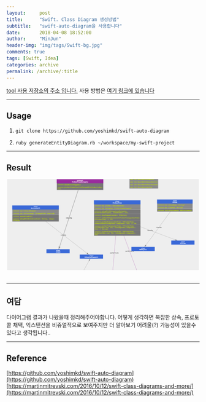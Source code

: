 ```yaml
---
layout:     post
title:      "Swift. Class Diagram 생성방법"
subtitle:   "swift-auto-diagram을 사용합니다"
date:       2018-04-08 18:52:00
author:     "MinJun"
header-img: "img/tags/Swift-bg.jpg"
comments: true 
tags: [Swift, Idea]
categories: archive
permalink: /archive/:title
---
```


[tool 사용 저장소의 주소 입니다.](https://github.com/yoshimkd/swift-auto-diagram) 사용 방법은 [여기 링크에 있습니다](https://martinmitrevski.com/2016/10/12/swift-class-diagrams-and-more/)

---

## Usage 

1. `git clone https://github.com/yoshimkd/swift-auto-diagram`

2. `ruby generateEntityDiagram.rb ~/workspace/my-swift-project
`

---

## Result 

<center><img src="/img/posts/classdiagram.png" width="500"></center> <br> 

---

## 여담 

다이어그램 결과가 나왔을때 정리해주어야합니다. 어떻게 생각하면 복잡한 상속, 프로토콜 채택, 익스탠션을 비쥬얼적으로 보여주지만 더 알아보기 어려울(?) 가능성이 있을수 있다고 생각됩니다.. 

---

## Reference 

[https://github.com/yoshimkd/swift-auto-diagram](https://github.com/yoshimkd/swift-auto-diagram)<br>
[https://martinmitrevski.com/2016/10/12/swift-class-diagrams-and-more/](https://martinmitrevski.com/2016/10/12/swift-class-diagrams-and-more/)